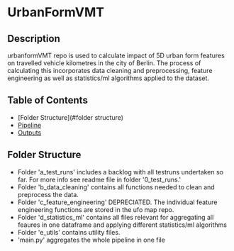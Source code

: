 # UrbanFormVMT
  
  
## Description  
urbanformVMT repo is used to calculate impact of 5D urban form features on travelled vehicle kilometres in the city of Berlin. The process of calculating this incorporates data cleaning and preprocessing, feature engineering as well as statistics/ml algorithms applied to the dataset.  
  
## Table of Contents  

- [Folder Structure](#folder structure)
- [Pipeline](#pipeline)
- [Outputs](#outputs)  
  
## Folder Structure  
  
- Folder 'a_test_runs' includes a backlog with all testruns undertaken so far. For more info see readme file in folder '0_test_runs.'  
- Folder 'b_data_cleaning' contains all functions needed to clean and preprocess the data.   
- Folder 'c_feature_engineering' DEPRECIATED. The individual feature engineering functions are stored in the ufo map repo.   
- Folder 'd_statistics_ml' contains all files relevant for aggregating all feaures in one dataframe and applying different statistics/ml algorithms
- Folder 'e_utils' contains utility files.   
- 'main.py' aggregates the whole pipeline in one file
  



